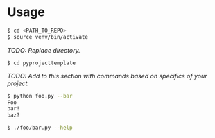 # Usage


```bash
$ cd <PATH_TO_REPO>
$ source venv/bin/activate
```

_TODO: Replace directory._

```
$ cd pyprojecttemplate
```

_TODO: Add to this section with commands based on specifics of your project._

```bash
$ python foo.py --bar
Foo
bar!
baz?
```

```bash
$ ./foo/bar.py --help
```
